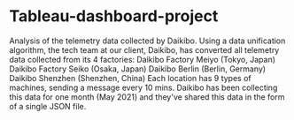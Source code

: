 # Tableau-dashboard-project
Analysis of the telemetry data collected by Daikibo.
Using a data unification algorithm, the tech team at our client, Daikibo, has converted all telemetry data collected from its 4 factories:
Daikibo Factory Meiyo (Tokyo, Japan)
Daikibo Factory Seiko (Osaka, Japan)
Daikibo Berlin (Berlin, Germany)
Daikibo Shenzhen (Shenzhen, China)
Each location has 9 types of machines, sending a message every 10 mins. Daikibo has been collecting this data for one month (May 2021) and they've shared this data in the form of a single JSON file.

